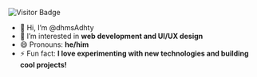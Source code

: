 ![Visitor Badge](https://visitor-badge.laobi.icu/badge?page_id=dhmsAdhty)

- 👋 Hi, I’m @dhmsAdhty
- 👀 I’m interested in **web development and UI/UX design**
- 😄 Pronouns: **he/him**
- ⚡ Fun fact: **I love experimenting with new technologies and building cool projects!**


<!---
cimot-dev/cimot-dev is a ✨ special ✨ repository because its `README.md` (this file) appears on your GitHub profile.
You can click the Preview link to take a look at your changes.
--->
